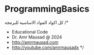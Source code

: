 # ProgrammingBasics
كل اكواد المواد الاساسية للبرمجة
/* 
 * Educational Code
 * Dr. Amr Mausad @ 2024
 * http://amrmausad.com
 * http://youtube.com/amrmausadx
 */
